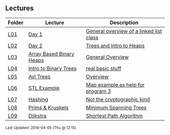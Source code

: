## Lectures
| Folder | Lecture | Description|
 | ------------|------------|------------|
 | [L01](https://github.com/rugbyprof/3013-Algorithms/tree/master/Lectures/L01) | [ Day 1 ](https://github.com/rugbyprof/3013-Algorithms/tree/master/Lectures/L01) | [ General overview of a linked list class](https://github.com/rugbyprof/3013-Algorithms/tree/master/Lectures/L01) |
 | [L02](https://github.com/rugbyprof/3013-Algorithms/tree/master/Lectures/L02) | [ Day 2 ](https://github.com/rugbyprof/3013-Algorithms/tree/master/Lectures/L02) | [ Trees and Intro to Heaps](https://github.com/rugbyprof/3013-Algorithms/tree/master/Lectures/L02) | [L02](https://github.com/rugbyprof/3013-Algorithms/tree/master/Lectures/L02) | [ Overview](https://github.com/rugbyprof/3013-Algorithms/tree/master/Lectures/L02) | [L02](https://github.com/rugbyprof/3013-Algorithms/tree/master/Lectures/L02) | [ Quick Notes](https://github.com/rugbyprof/3013-Algorithms/tree/master/Lectures/L02) |
 | [L03](https://github.com/rugbyprof/3013-Algorithms/tree/master/Lectures/L03) | [ Array Based Binary Heaps ](https://github.com/rugbyprof/3013-Algorithms/tree/master/Lectures/L03) | [ General Overview](https://github.com/rugbyprof/3013-Algorithms/tree/master/Lectures/L03) |
 | [L04](https://github.com/rugbyprof/3013-Algorithms/tree/master/Lectures/L04) | [ Intro to Binary Trees ](https://github.com/rugbyprof/3013-Algorithms/tree/master/Lectures/L04) | [ real basic stuff](https://github.com/rugbyprof/3013-Algorithms/tree/master/Lectures/L04) |
 | [L05](https://github.com/rugbyprof/3013-Algorithms/tree/master/Lectures/L05) | [ Avl Trees ](https://github.com/rugbyprof/3013-Algorithms/tree/master/Lectures/L05) | [ Overview](https://github.com/rugbyprof/3013-Algorithms/tree/master/Lectures/L05) |
 | [L06](https://github.com/rugbyprof/3013-Algorithms/tree/master/Lectures/L06) | [ STL Example ](https://github.com/rugbyprof/3013-Algorithms/tree/master/Lectures/L06) | [ Map example as help for program 3](https://github.com/rugbyprof/3013-Algorithms/tree/master/Lectures/L06) | [L06](https://github.com/rugbyprof/3013-Algorithms/tree/master/Lectures/L06) | [ Runit](https://github.com/rugbyprof/3013-Algorithms/tree/master/Lectures/L06) |
 | [L07](https://github.com/rugbyprof/3013-Algorithms/tree/master/Lectures/L07) | [ Hashing ](https://github.com/rugbyprof/3013-Algorithms/tree/master/Lectures/L07) | [ Not the cryptographic kind](https://github.com/rugbyprof/3013-Algorithms/tree/master/Lectures/L07) | [L07](https://github.com/rugbyprof/3013-Algorithms/tree/master/Lectures/L07) | [ Capacity](https://github.com/rugbyprof/3013-Algorithms/tree/master/Lectures/L07) | [L07](https://github.com/rugbyprof/3013-Algorithms/tree/master/Lectures/L07) | [ Load Factor](https://github.com/rugbyprof/3013-Algorithms/tree/master/Lectures/L07) | [L07](https://github.com/rugbyprof/3013-Algorithms/tree/master/Lectures/L07) | [ Avalanche](https://github.com/rugbyprof/3013-Algorithms/tree/master/Lectures/L07) | [L07](https://github.com/rugbyprof/3013-Algorithms/tree/master/Lectures/L07) | [ Open Addressing](https://github.com/rugbyprof/3013-Algorithms/tree/master/Lectures/L07) | [L07](https://github.com/rugbyprof/3013-Algorithms/tree/master/Lectures/L07) | [ Linear Probing](https://github.com/rugbyprof/3013-Algorithms/tree/master/Lectures/L07) | [L07](https://github.com/rugbyprof/3013-Algorithms/tree/master/Lectures/L07) | [ Quadratic Probing](https://github.com/rugbyprof/3013-Algorithms/tree/master/Lectures/L07) | [L07](https://github.com/rugbyprof/3013-Algorithms/tree/master/Lectures/L07) | [ Chaining](https://github.com/rugbyprof/3013-Algorithms/tree/master/Lectures/L07) | [L07](https://github.com/rugbyprof/3013-Algorithms/tree/master/Lectures/L07) | [ Additive Hash](https://github.com/rugbyprof/3013-Algorithms/tree/master/Lectures/L07) | [L07](https://github.com/rugbyprof/3013-Algorithms/tree/master/Lectures/L07) | [ XOR Hash](https://github.com/rugbyprof/3013-Algorithms/tree/master/Lectures/L07) | [L07](https://github.com/rugbyprof/3013-Algorithms/tree/master/Lectures/L07) | [ Rotating Hash](https://github.com/rugbyprof/3013-Algorithms/tree/master/Lectures/L07) | [L07](https://github.com/rugbyprof/3013-Algorithms/tree/master/Lectures/L07) | [ Bernstein Hash](https://github.com/rugbyprof/3013-Algorithms/tree/master/Lectures/L07) | [L07](https://github.com/rugbyprof/3013-Algorithms/tree/master/Lectures/L07) | [ Modified Bernstein](https://github.com/rugbyprof/3013-Algorithms/tree/master/Lectures/L07) | [L07](https://github.com/rugbyprof/3013-Algorithms/tree/master/Lectures/L07) | [ Shift](https://github.com/rugbyprof/3013-Algorithms/tree/master/Lectures/L07) | [Add](https://github.com/rugbyprof/3013-Algorithms/tree/master/Lectures/L07) | [XOR hash](https://github.com/rugbyprof/3013-Algorithms/tree/master/Lectures/L07) | [L07](https://github.com/rugbyprof/3013-Algorithms/tree/master/Lectures/L07) | [ FNV hash](https://github.com/rugbyprof/3013-Algorithms/tree/master/Lectures/L07) | [L07](https://github.com/rugbyprof/3013-Algorithms/tree/master/Lectures/L07) | [ Why Prime Array Size?](https://github.com/rugbyprof/3013-Algorithms/tree/master/Lectures/L07) |
 | [L08](https://github.com/rugbyprof/3013-Algorithms/tree/master/Lectures/L08) | [ Prims & Kruskels ](https://github.com/rugbyprof/3013-Algorithms/tree/master/Lectures/L08) | [ Minimum Spanning Trees](https://github.com/rugbyprof/3013-Algorithms/tree/master/Lectures/L08) |
 | [L09](https://github.com/rugbyprof/3013-Algorithms/tree/master/Lectures/L09) | [ Dijkstra ](https://github.com/rugbyprof/3013-Algorithms/tree/master/Lectures/L09) | [ Shortest Path Algorithm](https://github.com/rugbyprof/3013-Algorithms/tree/master/Lectures/L09) |

<sup>Last Updated: 2018-04-05 (Thu @ 12:15)</sup>